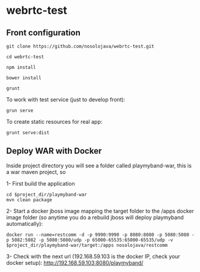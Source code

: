 # webrtc-test

## Front configuration

```
git clone https://github.com/nosolojava/webrtc-test.git

cd webrtc-test

npm install

bower install

grunt

```

To work with test service (just to develop front):
```
grun serve
```

To create static resources for real app:
```
grunt serve:dist
```


## Deploy WAR with Docker


Inside project directory you will see a folder called playmyband-war, this is a war maven project, so

1- First build the application
```
cd $project_dir/playmyband-war
mvn clean package
```
2- Start a docker jboss image mapping the target folder to the /apps docker image folder (so anytime you do a rebuild jboss will deploy playmyband automatically):
```
docker run --name=restcomm -d -p 9990:9990 -p 8080:8080 -p 5080:5080 -p 5082:5082 -p 5080:5080/udp -p 65000-65535:65000-65535/udp -v $project_dir/playmyband-war/target:/apps nosolojava/restcomm
```

3- Check with the next url (192.168.59.103 is the docker IP, check your docker setup):
http://192.168.59.103:8080/playmyband/



